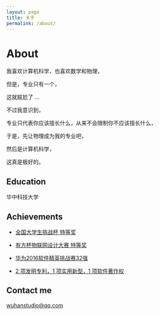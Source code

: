```yaml
---
layout: page
title: 关于
permalink: /about/
---
```

# About
我喜欢计算机科学，也喜欢数学和物理，  

但是，专业只有一个，  

这就尴尬了 ...  

不过我意识到，  

专业只代表你应该擅长什么，从来不会限制你不应该擅长什么，  

于是，先让物理成为我的专业吧，  

然后是计算机科学，

这真是极好的。  

## Education

华中科技大学

## Achievements

* [全国大学生挑战杯 特等奖](#)

* [有方杯物联网设计大赛 特等奖](#)

* [华为2016软件精英挑战赛32强](#)

* [2 项发明专利，1 项实用新型，1 项软件著作权](#)

## Contact me

[wuhanstudio@qq.com](mailto:wuhanstudio@qq.com)
